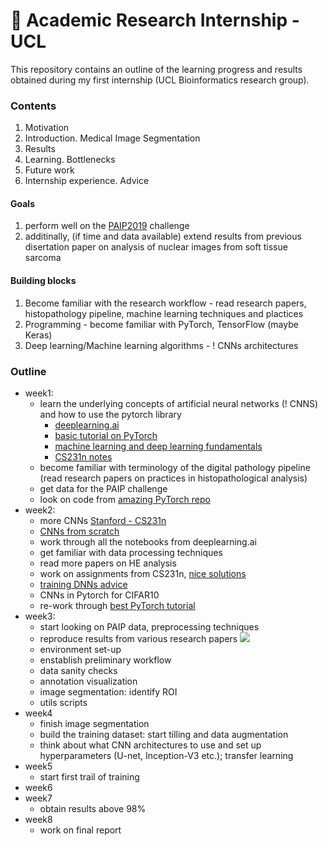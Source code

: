 # 🎥 Academic Research Internship - UCL


This repository contains an outline of the learning progress and results obtained during my first internship (UCL Bioinformatics research group).

### Contents
1. Motivation
2. Introduction. Medical Image Segmentation
3. Results
4. Learning. Bottlenecks
5. Future work
6. Internship experience. Advice


#### Goals 
1. perform well on the [PAIP2019](https://paip2019.grand-challenge.org/Dataset/) challenge
2. additinally, (if time and data available) extend results from previous disertation paper on analysis of nuclear images from soft tissue sarcoma

#### Building blocks
   1. Become familiar with the research workflow - read research papers, histopathology pipeline, machine learning techniques and plactices
   2. Programming - become familiar with PyTorch, TensorFlow (maybe Keras)
   3. Deep learning/Machine learning algorithms - ! CNNs architectures

### Outline
* week1: 
  * learn the underlying concepts of artificial neural networks (! CNNS) and how to use the pytorch library
    - [deeplearning.ai](https://www.coursera.org/learn/convolutional-neural-networks/home/welcome)
    - [basic tutorial on PyTorch](http://deeplizard.com/learn/video/v5cngxo4mIg)
    - [machine learning and deep learning fundamentals](http://deeplizard.com/learn/video/v5cngxo4mIg)
    - [CS231n notes](http://cs231n.github.io/neural-networks-1/)
  * become familiar with terminology of the digital pathology pipeline
    (read research papers on practices in histopathological analysis)
  * get data for the PAIP challenge
  * look on code from [amazing PyTorch repo](https://github.com/udacity/deep-learning-v2-pytorch)
* week2:
  * more CNNs [Stanford - CS231n](https://www.youtube.com/watch?v=6SlgtELqOWc&list=PLC1qU-LWwrF64f4QKQT-Vg5Wr4qEE1Zxk&index=8)
  * [CNNs from scratch](https://github.com/karyam/research_internship_outline_and_results/tree/master/cnn_scratch)
  * work through all the notebooks from deeplearning.ai
  * get familiar with data processing techniques
  * read more papers on HE analysis
  * work on assignments from CS231n, [nice solutions](https://github.com/srinadhu/CS231n)
  * [training DNNs advice](http://karpathy.github.io/2019/04/25/recipe/)
  * CNNs in Pytorch for CIFAR10
  * re-work through [best PyTorch tutorial](https://github.com/rasbt/deeplearning-models/blob/master/README.md)
* week3:
  * start looking on PAIP data, preprocessing techniques
  * reproduce results from various research papers
  ![](https://github.com/karyam/research_internship_outline_and_results/blob/master/pic.png)
  * environment set-up
  * enstablish preliminary workflow
  * data sanity checks
  * annotation visualization
  * image segmentation: identify ROI
  * utils scripts  
* week4
  * finish image segmentation
  * build the training dataset: start tilling and data augmentation
  * think about what CNN architectures to use and set up hyperparameters (U-net, Inception-V3 etc.); transfer learning
* week5
  * start first trail of training 
* week6
* week7
  * obtain results above 98%
* week8
  * work on final report
  
  

    
